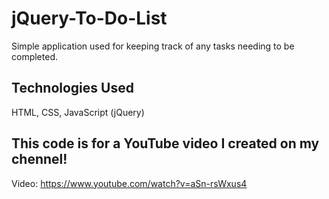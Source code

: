 # jQuery-To-Do-List

Simple application used for keeping track of any tasks needing to be completed.

## Technologies Used
HTML, CSS, JavaScript (jQuery)

## This code is for a YouTube video I created on my chennel!
Video: https://www.youtube.com/watch?v=aSn-rsWxus4
